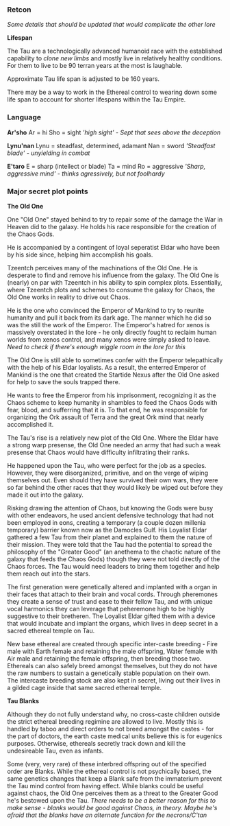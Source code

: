 ### Retcon

*Some details that should be updated that would complicate the other lore*

**Lifespan**

The Tau are a technologically advanced humanoid race with the established capability to *clone new limbs* and mostly live in relatively healthy conditions. For them to live to be 90 terran years at the most is laughable. 

Approximate Tau life span is adjusted to be 160 years. 

There may be a way to work in the Ethereal control to wearing down some life span to account for shorter lifespans within the Tau Empire.

### Language

**Ar'sho**
Ar = hi
Sho = sight
*'high sight' - Sept that sees above the deception*

**Lynu'nan**
Lynu = steadfast, determined, adamant
Nan = sword
*'Steadfast blade' - unyielding in combat*

**E'taro**
E = sharp (intellect or blade)
Ta = mind
Ro = aggressive
*'Sharp, aggressive mind' - thinks agressively, but not foolhardy*


### Major secret plot points 

**The Old One**

One "Old One" stayed behind to try to repair some of the damage the War in Heaven did to the galaxy. He holds his race responsible for the creation of the Chaos Gods.

He is accompanied by a contingent of loyal seperatist Eldar who have been by his side since, helping him accomplish his goals. 

Tzeentch perceives many of the machinations of the Old One. He is desperate to find and remove his influence from the galaxy. The Old One is (nearly) on par with Tzeentch in his ability to spin complex plots. Essentially, where Tzeentch plots and schemes to consume the galaxy for Chaos, the Old One works in reality to drive out Chaos. 

He is the one who convinced the Emperor of Mankind to try to reunite humanity and pull it back from its dark age. The manner which he did so was the still the work of the Emperor. The Emperor's hatred for xenos is massively overstated in the lore - he only directly fought to reclaim human worlds from xenos control, and many xenos were simply asked to leave. *Need to check if there's enough wiggle room in the lore for this*

The Old One is still able to sometimes confer with the Emperor telepathically with the help of his Eldar loyalists. As a result, the enterred Emperor of Mankind is the one that created the Startide Nexus after the Old One asked for help to save the souls trapped there. 

He wants to free the Emperor from his imprisonment, recognizing it as the Chaos scheme to keep humanity in shambles to feed the Chaos Gods with fear, blood, and sufferring that it is. To that end, he was responsible for organizing the Ork assault of Terra and the great Ork mind that nearly accomplished it. 

The Tau's rise is a relatively new plot of the Old One. Where the Eldar have a strong warp presense, the Old One needed an army that had such a weak presense that Chaos would have difficulty infiltrating their ranks. 

He happened upon the Tau, who were perfect for the job as a species. However, they were disorganized, primitive, and on the verge of wiping themselves out. Even should they have survived their own wars, they were so far behind the other races that they would likely be wiped out before they made it out into the galaxy. 

Risking drawing the attention of Chaos, but knowing the Gods were busy with other endeavors, he used ancient defensive technology that had not been employed in eons, creating a temporary (a couple dozen millenia temporary) barrier known now as the Damocles Gulf. His Loyalist Eldar gathered a few Tau from their planet and explained to them the nature of their mission. They were told that the Tau had the potential to spread the philosophy of the "Greater Good" (an anethema to the chaotic nature of the galaxy that feeds the Chaos Gods) though they were not told directly of the Chaos forces. The Tau would need leaders to bring them together and help them reach out into the stars. 

The first generation were genetically altered and  implanted with a organ in their faces that attach to their brain and vocal cords. Through pheremones they create a sense of trust and ease to their fellow Tau, and with unique vocal harmonics they can leverage that peheremone high to be highly suggestive to their bretheren. The Loyalist Eldar gifted them with a device that would incubate and implant the organs, which lives in deep secret in a sacred ethereal temple on Tau. 

New base ethereal are created through specific inter-caste breeding - Fire male with Earth female and retaining the male offspring, Water female with Air male and retaining the female offspring, then breeding those two. Ethereals can also safely breed amongst themselves, but they do not have the raw numbers to sustain a genetically stable population on their own. The intercaste breeding stock are also kept in secret, living out their lives in a gilded cage inside that same sacred ethereal temple.  

**Tau Blanks**

Although they do not fully understand why, no cross-caste children outside the strict ethereal breeding regimine are allowed to live. Mostly this is handled by taboo and direct orders to not breed amongst the castes - for the part of doctors, the earth caste medical units believe this is for eugenics purposes. Otherwise, ethereals secretly track down and kill the undesireable Tau, even as infants. 

Some (very, very rare) of these interbred offspring out of the specified order are Blanks. While the ethereal control is not psychically based, the same genetics changes that keep a Blank safe from the immaterium prevent the Tau mind control from having effect. While blanks could be useful against chaos, the Old One perceives them as a threat to the Greater Good he's bestowed upon the Tau. *There needs to be a better reason for this to make sense - blanks would be good against Chaos, in theory. Maybe he's afraid that the blanks have an alternate function for the necrons/C'tan* 

